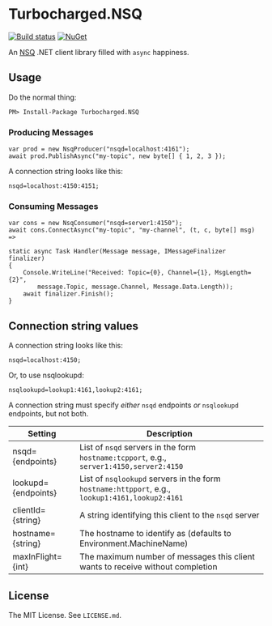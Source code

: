 Turbocharged.NSQ
================

[![Build status](https://example.com)](https://ci.appveyor.com/project/jennings/turbocharged-nsq)
[![NuGet](https://img.shields.io/nuget/v/Turbocharged.NSQ.svg)](http://www.nuget.org/packages/Turbocharged.NSQ/)

An [NSQ][nsq] .NET client library filled with `async` happiness.


Usage
-----

Do the normal thing:

    PM> Install-Package Turbocharged.NSQ

### Producing Messages

    var prod = new NsqProducer("nsqd=localhost:4161");
    await prod.PublishAsync("my-topic", new byte[] { 1, 2, 3 });
    
A connection string looks like this:

    nsqd=localhost:4150:4151;

### Consuming Messages

    var cons = new NsqConsumer("nsqd=server1:4150");
    await cons.ConnectAsync("my-topic", "my-channel", (t, c, byte[] msg) =>

    static async Task Handler(Message message, IMessageFinalizer finalizer)
    {
        Console.WriteLine("Received: Topic={0}, Channel={1}, MsgLength={2}",
            message.Topic, message.Channel, Message.Data.Length));
        await finalizer.Finish();
    }


Connection string values
------------------------

A connection string looks like this:

    nsqd=localhost:4150;

Or, to use nsqlookupd:

    nsqlookupd=lookup1:4161,lookup2:4161;

A connection string must specify _either_ `nsqd` endpoints _or_ `nsqlookupd` endpoints, but not both.

| Setting               | Description                                                                                           |
| --------------------- | ----------------------------------------------------------------------------------------------------- |
| nsqd={endpoints}      | List of `nsqd` servers in the form `hostname:tcpport`, e.g., `server1:4150,server2:4150`              |
| lookupd={endpoints}   | List of `nsqlookupd` servers in the form `hostname:httpport`, e.g., `lookup1:4161,lookup2:4161`       |
| clientId={string}     | A string identifying this client to the `nsqd` server                                                 |
| hostname={string}     | The hostname to identify as (defaults to Environment.MachineName)                                     |
| maxInFlight={int}     | The maximum number of messages this client wants to receive without completion                        |


License
-------

The MIT License. See `LICENSE.md`.


[nsq]: http://nsq.io/
